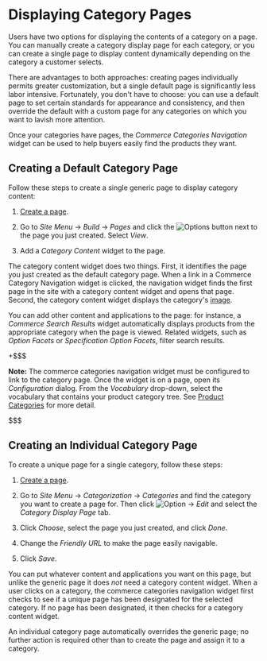 # Displaying Category Pages [](id=displaying-category-pages)

Users have two options for displaying the contents of a category on a page. You
can manually create a category display page for each category, or you can create
a single page to display content dynamically depending on the category
a customer selects.

There are advantages to both approaches: creating pages individually permits
greater customization, but a single default page is significantly less labor
intensive. Fortunately, you don't have to choose: you can use a default page to
set certain standards for appearance and consistency, and then override the
default with a custom page for any categories on which you want to lavish more
attention.

Once your categories have pages, the *Commerce Categories Navigation* widget can be used to
help buyers easily find the products they want.

## Creating a Default Category Page [](id=creating-a-default-category-page)

Follow these steps to create a single generic page to display category content:

1.  [Create a page](/discover/portal/-/knowledge_base/7-1/creating-and-managing-pages). 

2.  Go to *Site Menu* &rarr; *Build* &rarr; *Pages* and click the
    ![Options](../../images/icon-options.png) button next to the page you just
    created. Select *View*.

3.  Add a *Category Content* widget to the page.

The category content widget does two things. First, it identifies the page you
just created as the default category page. When a link in a Commerce Category
Navigation widget is clicked, the navigation widget finds the first page in the
site with a category content widget and opens that page. Second, the category
content widget displays the category's
[image](/web/commerce/documentation/-/knowledge_base/1-0/product-categories#images).

You can add other content and applications to the page: for instance,
a *Commerce Search Results* widget automatically displays products from the
appropriate category when the page is viewed. Related widgets, such as *Option
Facets* or *Specification Option Facets*, filter search results.

+$$$

**Note:** The commerce categories navigation widget must be configured to link to
the category page. Once the widget is on a page, open its *Configuration*
dialog. From the *Vocabulary* drop-down, select the vocabulary that contains
your product category tree. See 
[Product Categories](/web/commerce/documentation/-/knowledge_base/1-0/product-categories)
for more detail.

$$$

## Creating an Individual Category Page [](id=creating-an-individual-category-page)

To create a unique page for a single category, follow these steps:

1.  [Create a page](/discover/portal/-/knowledge_base/7-1/creating-and-managing-pages).

2.  Go to *Site Menu* &rarr; *Categorization* &rarr; *Categories* and find the
    category you want to create a page for. Then click
    ![Option](../../images/icon-app-options.png) &rarr; *Edit* and select the
    *Category Display Page* tab.

3.  Click *Choose*, select the page you just created, and click *Done*.

4.  Change the *Friendly URL* to make the page easily navigable.

5.  Click *Save*.

You can put whatever content and applications you want on this page, but unlike
the generic page it does *not* need a category content widget. When a user
clicks on a category, the commerce categories navigation widget first checks to
see if a unique page has been designated for the selected category. If no page
has been designated, it then checks for a category content widget.

An individual category page automatically overrides the generic page; no further
action is required other than to create the page and assign it to a category.
